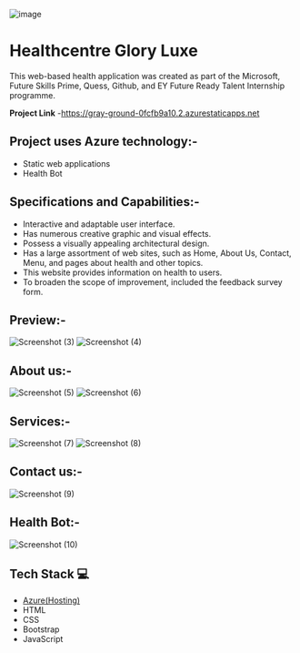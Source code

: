 ![image](https://user-images.githubusercontent.com/119071761/204870884-1cc87477-adc9-44fa-9751-08043733b596.png)

# Healthcentre Glory Luxe
This web-based health application was created as part of the Microsoft, Future Skills Prime, Quess, Github, and EY Future Ready Talent Internship programme.

**Project Link** -https://gray-ground-0fcfb9a10.2.azurestaticapps.net

## Project uses Azure technology:-

- Static web applications
- Health Bot

## Specifications and Capabilities:-

- Interactive and adaptable user interface.
- Has numerous creative graphic and visual effects.
- Possess a visually appealing architectural design.
- Has a large assortment of web sites, such as Home, About Us, Contact, Menu, and pages about health and other topics.
- This website provides information on health to users.
- To broaden the scope of improvement, included the feedback survey form.
 
## Preview:-
![Screenshot (3)](https://user-images.githubusercontent.com/119071761/204866224-3ef19d00-1d72-4255-bb28-387096e6e82a.png)
![Screenshot (4)](https://user-images.githubusercontent.com/119071761/204865690-49651424-917d-47f2-93fc-fe820edd52f5.png)
## About us:-
![Screenshot (5)](https://user-images.githubusercontent.com/119071761/204865917-be205ff9-98db-402d-a2d8-debb385e2986.png)
![Screenshot (6)](https://user-images.githubusercontent.com/119071761/204866042-b09ccdaa-701e-4625-9c8d-e7e8250ebc27.png)
## Services:-
![Screenshot (7)](https://user-images.githubusercontent.com/119071761/204866125-5c37fc28-ec8f-4ce0-9bfb-77eb59aa9e68.png)
![Screenshot (8)](https://user-images.githubusercontent.com/119071761/204869834-a29baff0-91d4-46b4-ad4d-871e42fc276f.png)
## Contact us:-
![Screenshot (9)](https://user-images.githubusercontent.com/119071761/204870159-231a6ad6-26f8-42ac-b21d-d37a8216c5f0.png)
## Health Bot:-
![Screenshot (10)](https://user-images.githubusercontent.com/119071761/204870576-be31b447-294f-4cd6-be28-4b82d83790d6.png)

## Tech Stack 💻
- [Azure(Hosting)](https://azure.microsoft.com/en-in/features/azure-portal/)
- HTML
- CSS
- Bootstrap
- JavaScript





